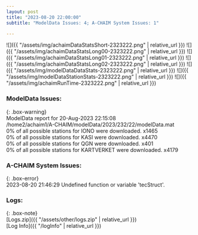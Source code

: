 ```yaml
---
layout: post
title: "2023-08-20 22:00:00"
subtitle: "ModelData Issues: 4; A-CHAIM System Issues: 1"

---
```


![]({{ "/assets/img/achaimDataStatsShort-2323222.png" | relative_url }})
![]({{ "/assets/img/achaimDataStatsLong00-2323222.png" | relative_url }})
![]({{ "/assets/img/achaimDataStatsLong01-2323222.png" | relative_url }})
![]({{ "/assets/img/achaimDataStatsLong02-2323222.png" | relative_url }})
![]({{ "/assets/img/modelDataDataStats-2323222.png" | relative_url }})
![]({{ "/assets/img/modelDataStationStats-2323222.png" | relative_url }})
![]({{ "/assets/img/achaimRunTime-2323222.png" | relative_url }})


### ModelData Issues:  
  
{: .box-warning}  
 ModelData report for 20-Aug-2023 22:15:08   
 /home2/achaim1/A-CHAIM/modelData/2023/232/22/modelData.mat   
 0% of all possible stations for IONO were downloaded. x1465   
 0% of all possible stations for KASI were downloaded. x4470   
 0% of all possible stations for QGN were downloaded. x401   
 0% of all possible stations for KARTVERKET were downloaded. x4179   
  
### A-CHAIM System Issues:  
  
{: .box-error}  
2023-08-20 21:46:29 Undefined function or variable 'tecStruct'.  

### Logs:  
  
{: .box-note}  
[Logs.zip]({{ "/assets/other/logs.zip" | relative_url }})  
[Log Info]({{ "/logInfo" | relative_url }})  
